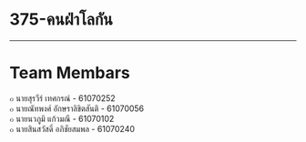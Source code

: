 # 375-คนฝ่าโลกัน
---
# Team Membars
๐ นายสุรวีร์ เทศกรณ์ - 61070252<br>
๐ นายณัทพงศ์ อักษราลิขิตสันติ - 61070056<br>
๐ นายนวภูมิ แก้วมณี - 61070102<br>
๐ นายสินสวัสดิ์ อภิชัยสมพล - 61070240<br>
